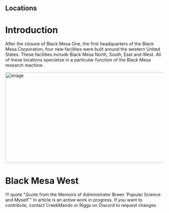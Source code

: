 
## Locations

# Introduction

 After the closure of Black Mesa One, the first headquarters of the Black Mesa Corporation, four new facilities were built around the western United States. These facilities include Black Mesa North, South, East and West. All of these locations specialize in a particular function of the Black Mesa research machine. 

<img width="1440" height="288" alt="image" src="https://github.com/user-attachments/assets/ecde065f-cab0-4050-98ee-be03df9eb91e" />

# Black Mesa West
!!! quote "Quote from the Memoirs of Administrator Breen 'Popular Science and Myself'"
    In article is an active work in progress. If you want to contribute, contact CreekMando or Riggs on Discord to request changes. 
